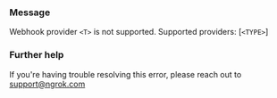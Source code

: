 
### Message
Webhook provider <code>&lt;T&gt;</code> is not supported.  Supported providers: [<code>&lt;TYPE&gt;</code>]

### Further help
If you're having trouble resolving this error, please reach out to [support@ngrok.com](mailto:support@ngrok.com?subject=Help%20with%20ERR_NGROK_7030)

